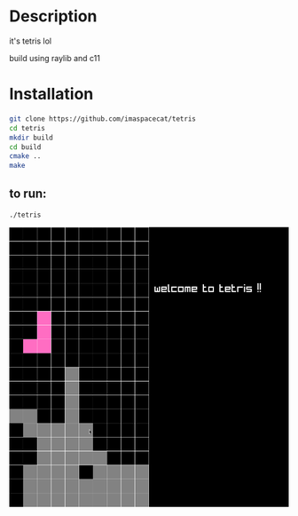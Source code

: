 # Description
it's tetris lol

build using raylib and c11

# Installation
```bash
git clone https://github.com/imaspacecat/tetris
cd tetris
mkdir build
cd build
cmake ..
make
```

## to run:
```bash
./tetris
```

![img.png](img.png)
